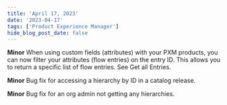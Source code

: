 ```yaml
---
title: 'April 17, 2023'
date: '2023-04-17'
tags: ['Product Experience Manager']
hide_blog_post_date: false
---
```

**Minor**
When using custom fields (attributes) with your PXM products, you can now filter your attributes (flow entries) on the entry ID. This allows you to return a specific list of flow entries. See Get all Entries.

**Minor**
Bug fix for accessing a hierarchy by ID in a catalog release.

**Minor**
Bug fix for an org admin not getting any hierarchies.
